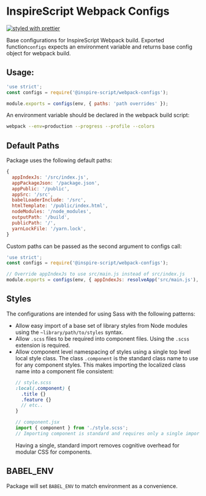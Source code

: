 # InspireScript Webpack Configs
[![styled with prettier](https://img.shields.io/badge/styled_with-prettier-ff69b4.svg)](https://github.com/prettier/prettier)

Base configurations for InspireScript Webpack build. Exported function`configs`
expects an environment variable and returns base config object for webpack build.

## Usage:

```javascript
'use strict';
const configs = require('@inspire-script/webpack-configs');

module.exports = configs(env, { paths: 'path overrides' });
```

An environment variable should be declared in the webpack build script:
```bash
webpack --env=production --progress --profile --colors
```

## Default Paths
Package uses the following default paths:

```javascript
{
  appIndexJs: '/src/index.js',
  appPackageJson: '/package.json',
  appPublic: '/public',
  appSrc: '/src',
  babelLoaderInclude: '/src',
  htmlTemplate: '/public/index.html',
  nodeModules: '/node_modules',
  outputPath: '/build',
  publicPath: '/',
  yarnLockFile: '/yarn.lock',
}
```

Custom paths can be passed as the second argument to configs call:

```javascript
'use strict';
const configs = require('@inspire-script/webpack-configs');

// Override appIndexJs to use src/main.js instead of src/index.js
module.exports = configs(env, { appIndexJs: resolveApp('src/main.js'), });
```

## Styles
The configurations are intended for using Sass with the following patterns:
- Allow easy import of a base set of library styles from Node modules using the
  `~library/path/to/styles` syntax.
- Allow `.scss` files to be required into component files. Using the `.scss`
  extension is required.
- Allow component level namespacing of styles using a single top level local style
  class. The class `.component` is the standard class name to use for any component
  styles. This makes importing the localized class name into a component file
  consistent:
  ```scss
  // style.scss
  :local(.component) {
    .title {}
    .feature {}
    // etc..
  }
  ```
  ```javascript
  // component.jsx
  import { component } from './style.scss';
  // Importing component is standard and requires only a single import
  ```
  Having a single, standard import removes cognitive overhead for modular CSS for
  components.

## BABEL_ENV
Package will set `BABEL_ENV` to match environment as a convenience.
